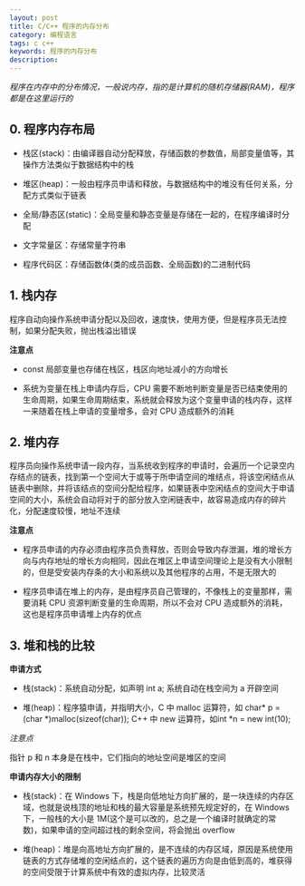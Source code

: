 ```yaml
---
layout: post
title: C/C++ 程序的内存分布
category: 编程语言
tags: c c++
keywords: 程序的内存分布
description:
---
```


*程序在内存中的分布情况，一般说内存，指的是计算机的随机存储器(RAM)，程序都是在这里运行的*

## 0. 程序内存布局

- 栈区(stack)：由编译器自动分配释放，存储函数的参数值，局部变量值等，其操作方法类似于数据结构中的栈

- 堆区(heap)：一般由程序员申请和释放，与数据结构中的堆没有任何关系，分配方式类似于链表

- 全局/静态区(static)：全局变量和静态变量是存储在一起的，在程序编译时分配

- 文字常量区：存储常量字符串

- 程序代码区：存储函数体(类的成员函数、全局函数)的二进制代码

## 1. 栈内存

程序自动向操作系统申请分配以及回收，速度快，使用方便，但是程序员无法控制，如果分配失败，抛出栈溢出错误

**注意点**

- const 局部变量也存储在栈区，栈区向地址减小的方向增长

- 系统为变量在栈上申请内存后，CPU 需要不断地判断变量是否已结束使用的生命周期，如果生命周期结束，系统就会释放为这个变量申请的栈内存，这样一来随着在栈上申请的变量增多，会对 CPU 造成额外的消耗

## 2. 堆内存

程序员向操作系统申请一段内存，当系统收到程序的申请时，会遍历一个记录空内存结点的链表，找到第一个空间大于或等于所申请空间的堆结点，将该空闲结点从链表中删除，并将该结点的空间分配给程序，如果链表中空闲结点的空间大于申请空间的大小，系统会自动将对于的部分放入空闲链表中，故容易造成内存的碎片化，分配速度较慢，地址不连续

**注意点**

- 程序员申请的内存必须由程序员负责释放，否则会导致内存泄漏，堆的增长方向与内存地址的增长方向相同，因此在堆区上申请空间理论上是没有大小限制的，但是受安装内存条的大小和系统以及其他程序的占用，不是无限大的

- 程序员申请在堆上的内存，是由程序员自己管理的，不像栈上的变量那样，需要消耗 CPU 资源判断变量的生命周期，所以不会对 CPU 造成额外的消耗，这也是程序员申请堆上内存的优点

## 3. 堆和栈的比较

**申请方式**

- 栈(stack)：系统自动分配，如声明 int a; 系统自动在栈空间为 a 开辟空间

- 堆(heap)：程序猿申请，并指明大小，C 中 malloc 运算符，如 char* p = (char *)malloc(sizeof(char)); C++ 中 new 运算符，如int *n = new int(10);

*注意点*

指针 p 和 n 本身是在栈中，它们指向的地址空间是堆区的空间

**申请内存大小的限制**

- 栈(stack)：在 Windows 下，栈是向低地址方向扩展的，是一块连续的内存区域，也就是说栈顶的地址和栈的最大容量是系统预先规定好的，在 Windows 下，一般栈的大小是 1M(这个是可以改的，总之是一个编译时就确定的常数)，如果申请的空间超过栈的剩余空间，将会抛出 overflow

- 堆(heap)：堆是向高地址方向扩展的，是不连续的内存区域，原因是系统使用链表的方式存储堆的空闲结点的，这个链表的遍历方向是由低到高的，堆获得的空间受限于计算系统中有效的虚拟内存，比较灵活
